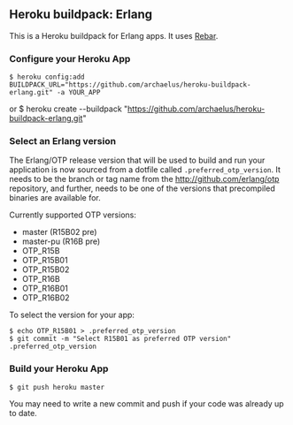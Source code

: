 ## Heroku buildpack: Erlang

This is a Heroku buildpack for Erlang apps. It uses [Rebar](https://github.com/basho/rebar).


### Configure your Heroku App

    $ heroku config:add BUILDPACK_URL="https://github.com/archaelus/heroku-buildpack-erlang.git" -a YOUR_APP

or
    $ heroku create --buildpack "https://github.com/archaelus/heroku-buildpack-erlang.git"

### Select an Erlang version

The Erlang/OTP release version that will be used to build and run your application is now sourced from a dotfile called `.preferred_otp_version`. It needs to be the branch or tag name from the http://github.com/erlang/otp repository, and further, needs to be one of the versions that precompiled binaries are available for.

Currently supported OTP versions:

* master (R15B02 pre)
* master-pu (R16B pre)
* OTP_R15B
* OTP_R15B01
* OTP_R15B02
* OTP_R16B
* OTP_R16B01
* OTP_R16B02

To select the version for your app:

    $ echo OTP_R15B01 > .preferred_otp_version
    $ git commit -m "Select R15B01 as preferred OTP version" .preferred_otp_version

### Build your Heroku App

    $ git push heroku master

You may need to write a new commit and push if your code was already up to date.
